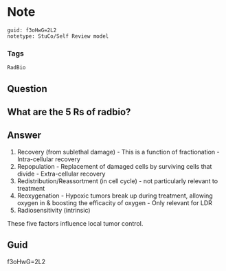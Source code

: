 # Note
```
guid: f3oHwG=2L2
notetype: StuCo/Self Review model
```

### Tags
```
RadBio
```

## Question
<h2>What are the 5 Rs of radbio?</h2>

## Answer
<section>
<ol>
<li>Recovery (from sublethal damage)
- This is a function of fractionation
- Intra-cellular recovery</li>
<li>Repopulation
- Replacement of damaged cells by surviving cells that divide
- Extra-cellular recovery</li>
<li>Redistribution/Reassortment (in cell cycle)
- not particularly relevant to treatment</li>
<li>Reoxygenation
- Hypoxic tumors break up during treatment, allowing oxygen in & boosting the efficacity of oxygen
- Only relevant for LDR</li>
<li>Radiosensitivity (intrinsic)</li>
</ol>
<p>These five factors influence local tumor control.</p>


</section>

## Guid
f3oHwG=2L2

